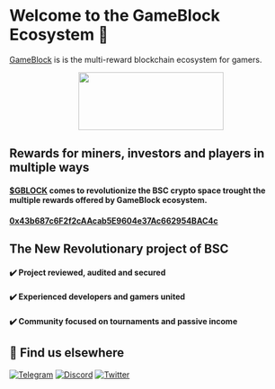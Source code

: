# Welcome to the GameBlock Ecosystem 👋

[GameBlock](https://gameblock.link) is is the multi-reward blockchain ecosystem for gamers.

<p align="center">
  <a href="https://docs.gameblock.link">
      <img src="https://gameblock.link/wp-content/uploads/2022/09/FullLogo.b5c42e22-1.png" width="257.5" height="103">
  </a>
</p>

## Rewards for miners, investors and players in multiple ways
#### [$GBLOCK](https://pancakeswap.finance/swap?outputCurrency=0x43b687c6F2f2cAAcab5E9604e37Ac662954BAC4c) comes to revolutionize the BSC crypto space trought the multiple rewards offered by GameBlock ecosystem. <br />
#### [0x43b687c6F2f2cAAcab5E9604e37Ac662954BAC4c](https://bscscan.com/address/0x43b687c6f2f2caacab5e9604e37ac662954bac4c#code)
## The New Revolutionary project of BSC
#### ✔️ Project reviewed, audited and secured <br />
#### ✔️ Experienced developers and gamers united <br />
#### ✔️ Community focused on tournaments and passive income <br />

## 🧐 Find us elsewhere

[![Telegram](https://img.shields.io/badge/Telegram-2CA5E0?style=for-the-badge&logo=telegram&logoColor=white)](https://t.me/GameBlock0x) [![Discord](https://img.shields.io/badge/Discord-7289DA?style=for-the-badge&logo=discord&logoColor=white)](https://discord.gg/game-block) [![Twitter](https://img.shields.io/badge/Twitter-1DA1F2?style=for-the-badge&logo=twitter&logoColor=white)](https://twitter.com/@game-block)
